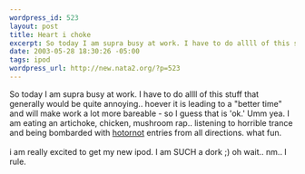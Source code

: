 ```yaml
--- 
wordpress_id: 523
layout: post
title: Heart i choke
excerpt: So today I am supra busy at work. I have to do allll of this stuff that generally would be quite annoying.. hoever it is leading to a "better time" and will make work a lot more bareable - so I guess that is 'ok.' Umm yea. I am eating an artichoke, chicken, mushroom rap.. listening to horrible trance and being bombarded with hotornot
date: 2003-05-28 18:30:26 -05:00
tags: ipod
wordpress_url: http://new.nata2.org/?p=523
---
```

So today I am supra busy at work. I have to do allll of this stuff that generally would be quite annoying.. hoever it is leading to a "better time" and will make work a lot more bareable - so I guess that is 'ok.' Umm yea. I am eating an artichoke, chicken, mushroom rap.. listening to horrible trance and being bombarded with <a href="http://www.hotornot.com/r/?eid=NUR8OLA&amp;key=PJT">hotornot</a> entries from all directions. what fun. <br/><br/>i am really excited to get my new ipod. I am SUCH a dork ;) oh wait.. nm.. I rule.

